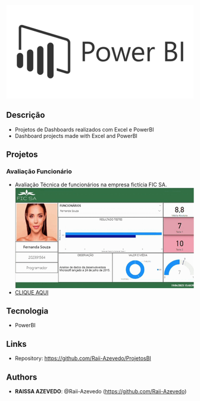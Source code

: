 ![PowerBI](https://github.com/Raii-Azevedo/ProPowerBI/blob/master/Imagens/BI-logo.png)
 
## Descrição
- Projetos de Dashboards realizados com Excel e PowerBI
- Dashboard projects made with Excel and PowerBI

## Projetos
### Avaliação Funcionário
  - Avaliação Técnica de funcionários na empresa fictícia FIC SA.
  ![](https://github.com/Raii-Azevedo/ProjetosBI/blob/master/Avalia%C3%A7%C3%A3o-Colaborador/modelo.gif)
  - [CLIQUE AQUI](https://github.com/Raii-Azevedo/ProjetosBI/tree/master/Avalia%C3%A7%C3%A3o-Colaborador)

## Tecnologia
 - PowerBI

 
## Links
 
  - Repository: https://github.com/Raii-Azevedo/ProjetosBI
 
 
## Authors
 
* **RAISSA AZEVEDO**: @Raii-Azevedo (https://github.com/Raii-Azevedo)
